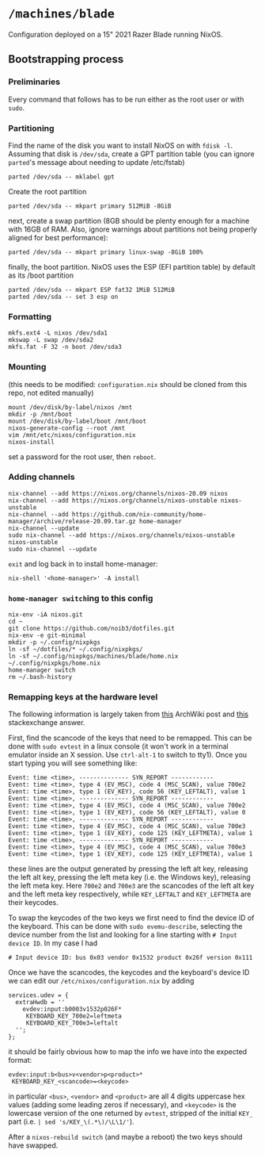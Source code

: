# `/machines/blade`

Configuration deployed on a 15" 2021 Razer Blade running NixOS.

## Bootstrapping process

### Preliminaries

Every command that follows has to be run either as the root user or with
`sudo`.

### Partitioning

Find the name of the disk you want to install NixOS on with `fdisk -l`.
Assuming that disk is `/dev/sda`, create a GPT partition table (you can ignore
`parted`'s message about needing to update /etc/fstab)
```
parted /dev/sda -- mklabel gpt
```
Create the root partition
```
parted /dev/sda -- mkpart primary 512MiB -8GiB
```
next, create a swap partition (8GB should be plenty enough for a machine with
16GB of RAM. Also, ignore warnings about partitions not being properly aligned
for best performance):
```
parted /dev/sda -- mkpart primary linux-swap -8GiB 100%
```
finally, the boot partition. NixOS uses the ESP (EFI partition table) by
default as its /boot partition
```
parted /dev/sda -- mkpart ESP fat32 1MiB 512MiB
parted /dev/sda -- set 3 esp on
```

### Formatting

```
mkfs.ext4 -L nixos /dev/sda1
mkswap -L swap /dev/sda2
mkfs.fat -F 32 -n boot /dev/sda3
```

### Mounting

(this needs to be modified: `configuration.nix` should be cloned from this
repo, not edited manually)
```
mount /dev/disk/by-label/nixos /mnt
mkdir -p /mnt/boot
mount /dev/disk/by-label/boot /mnt/boot
nixos-generate-config --root /mnt
vim /mnt/etc/nixos/configuration.nix
nixos-install
```
set a password for the root user, then `reboot`.

### Adding channels

```
nix-channel --add https://nixos.org/channels/nixos-20.09 nixos
nix-channel --add https://nixos.org/channels/nixos-unstable nixos-unstable
nix-channel --add https://github.com/nix-community/home-manager/archive/release-20.09.tar.gz home-manager
nix-channel --update
sudo nix-channel --add https://nixos.org/channels/nixos-unstable nixos-unstable
sudo nix-channel --update
```
`exit` and log back in to install home-manager:
```
nix-shell '<home-manager>' -A install
```

### `home-manager switch`ing to this config

```
nix-env -iA nixos.git
cd ~
git clone https://github.com/noib3/dotfiles.git
nix-env -e git-minimal
mkdir -p ~/.config/nixpkgs
ln -sf ~/dotfiles/* ~/.config/nixpkgs/
ln -sf ~/.config/nixpkgs/machines/blade/home.nix ~/.config/nixpkgs/home.nix
home-manager switch
rm ~/.bash-history
```

### Remapping keys at the hardware level

The following information is largely taken from
[this](https://wiki.archlinux.org/index.php/Map_scancodes_to_keycodes) ArchWiki
post and [this](https://unix.stackexchange.com/a/170357/368116) stackexchange
answer.

First, find the scancode of the keys that need to be remapped. This can be done
with `sudo evtest` in a linux console (it won't work in a terminal emulator
inside an X session. Use `ctrl-alt-1` to switch to tty1). Once you start typing
you will see something like:
```
Event: time <time>, -------------- SYN_REPORT ------------
Event: time <time>, type 4 (EV_MSC), code 4 (MSC_SCAN), value 700e2
Event: time <time>, type 1 (EV_KEY), code 56 (KEY_LEFTALT), value 1
Event: time <time>, -------------- SYN_REPORT ------------
Event: time <time>, type 4 (EV_MSC), code 4 (MSC_SCAN), value 700e2
Event: time <time>, type 1 (EV_KEY), code 56 (KEY_LEFTALT), value 0
Event: time <time>, -------------- SYN_REPORT ------------
Event: time <time>, type 4 (EV_MSC), code 4 (MSC_SCAN), value 700e3
Event: time <time>, type 1 (EV_KEY), code 125 (KEY_LEFTMETA), value 1
Event: time <time>, -------------- SYN_REPORT ------------
Event: time <time>, type 4 (EV_MSC), code 4 (MSC_SCAN), value 700e3
Event: time <time>, type 1 (EV_KEY), code 125 (KEY_LEFTMETA), value 1
```
these lines are the output generated by pressing the left alt key, releasing
the left alt key, pressing the left meta key (i.e. the Windows key), releasing
the left meta key. Here `700e2` and `700e3` are the scancodes of the left alt
key and the left meta key respectively, while `KEY_LEFTALT` and `KEY_LEFTMETA`
are their keycodes.

To swap the keycodes of the two keys we first need to find the device ID of the
keyboard. This can be done with `sudo evemu-describe`, selecting the device
number from the list and looking for a line starting with `# Input device ID`.
In my case I had
```
# Input device ID: bus 0x03 vendor 0x1532 product 0x26f version 0x111
```
Once we have the scancodes, the keycodes and the keyboard's device ID we can
edit our `/etc/nixos/configuration.nix` by adding
```
services.udev = {
  extraHwdb = ''
    evdev:input:b0003v1532p026F*
     KEYBOARD_KEY_700e2=leftmeta
     KEYBOARD_KEY_700e3=leftalt
  '';
};
```
it should be fairly obvious how to map the info we have into the expected
format:
```
evdev:input:b<bus>v<vendor>p<product>*
 KEYBOARD_KEY_<scancode>=<keycode>
```
in particular `<bus>`, `<vendor>` and `<product>` are all 4 digits uppercase
hex values (adding some leading zeros if necessary), and `<keycode>` is the
lowercase version of the one returned by `evtest`, stripped of the initial
`KEY_` part (i.e. `| sed 's/KEY_\(.*\)/\L\1/'`).

After a `nixos-rebuild switch` (and maybe a reboot) the two keys should have
swapped.
